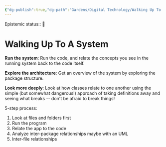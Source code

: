 ```yaml
---
{"dg-publish":true,"dg-path":"Gardens/Digital Technology/Walking Up To A System.md","permalink":"/gardens/digital-technology/walking-up-to-a-system/","tags":["IT","howto"],"noteIcon":"","created":"","updated":""}
---
```


Epistemic status:: 🌱

# Walking Up To A System

**Run the system**: Run the code, and relate the concepts you see in the running system back to the code itself.

**Explore the architecture**: Get an overview of the system by exploring the package structure.

**Look more deeply**: Look at how classes relate to one another using the simple (but somewhat dangerous!) approach of taking definitions away and seeing what breaks -- don't be afraid to break things! 

5-step process:
1. Look at files and folders first
2. Run the program
3. Relate the app to the code
4. Analyze inter-package relationships maybe with an UML
5. Inter-file relationships



